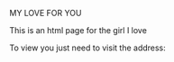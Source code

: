 MY LOVE FOR YOU

This is an html page for the girl I love

To view you just need to visit the address: